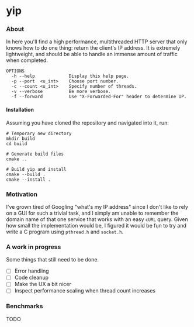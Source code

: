 # yip

### About

In here you'll find a high performance, multithreaded HTTP server that only knows how to do one thing: return the client's IP address. It is extremely lightweight, and should be able to handle an immense amount of traffic when completed.

```
OPTIONS
  -h --help             Display this help page.
  -p --port  <u_int>    Choose port number.
  -c --count <u_int>    Specify number of threads.
  -v --verbose          Be more verbose.
  -f --forward          Use "X-Forwarded-For" header to determine IP.
```

#### Installation

Assuming you have cloned the repository and navigated into it, run:

```shell
# Temporary new directory
mkdir build
cd build

# Generate build files
cmake ..

# Build yip and install
cmake --build .
cmake --install .
```

### Motivation

I've grown tired of Googling "what's my IP address" since I don't like to rely on a GUI for such a trivial task, and I simply am unable to remember the domain name of that one service that works with an easy `cURL` query. Given how small the implementation would be, I figured it would be fun to try and write a C program using `pthread.h` and `socket.h`.

### A work in progress

Some things that still need to be done.

- [ ] Error handling
- [ ] Code cleanup
- [ ] Make the UX a bit nicer
- [ ] Inspect performance scaling when thread count increases

### Benchmarks

TODO
